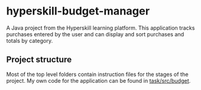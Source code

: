 # hyperskill-budget-manager
A Java project from the Hyperskill learning platform.
This application tracks purchases entered by the user and can display and sort purchases and totals by category.

## Project structure
Most of the top level folders contain instruction files for the stages of the project. My own code for the application can be found in [task/src/budget](task/src/budget).
